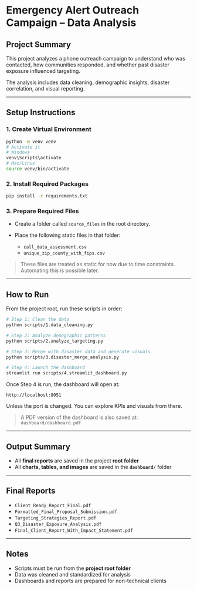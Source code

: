 # Emergency Alert Outreach Campaign – Data Analysis

## Project Summary

This project analyzes a phone outreach campaign to understand who was contacted, how communities responded, and whether past disaster exposure influenced targeting.

The analysis includes data cleaning, demographic insights, disaster correlation, and visual reporting.

---

## Setup Instructions

### 1. Create Virtual Environment

```bash
python -m venv venv
# Activate it
# Windows
venv\Scripts\activate
# Mac/Linux
source venv/bin/activate
````

### 2. Install Required Packages

```bash
pip install -r requirements.txt
```

### 3. Prepare Required Files

* Create a folder called `source_files` in the root directory.
* Place the following static files in that folder:

  * `call_data_assessment.csv`
  * `unique_zip_county_with_fips.csv`

> These files are treated as static for now due to time constraints. Automating this is possible later.

---

## How to Run

From the project root, run these scripts in order:

```bash
# Step 1: Clean the data
python scripts/1.data_cleaning.py

# Step 2: Analyze demographic patterns
python scripts/2.analyze_targeting.py

# Step 3: Merge with disaster data and generate visuals
python scripts/3.disaster_merge_analysis.py

# Step 4: Launch the dashboard
streamlit run scripts/4.streamlit_dashboard.py
```

Once Step 4 is run, the dashboard will open at:

```
http://localhost:8051
```

Unless the port is changed. You can explore KPIs and visuals from there.

> A PDF version of the dashboard is also saved at: `dashboard/dashboard.pdf`

---

## Output Summary

* All **final reports** are saved in the project **root folder**
* All **charts, tables, and images** are saved in the **`dashboard/`** folder

---

## Final Reports

* `Client_Ready_Report_Final.pdf`
* `Formatted_Final_Proposal_Submission.pdf`
* `Targeting_Strategies_Report.pdf`
* `Q3_Disaster_Exposure_Analysis.pdf`
* `Final_Client_Report_With_Impact_Statement.pdf`

---

## Notes

* Scripts must be run from the **project root folder**
* Data was cleaned and standardized for analysis
* Dashboards and reports are prepared for non-technical clients
